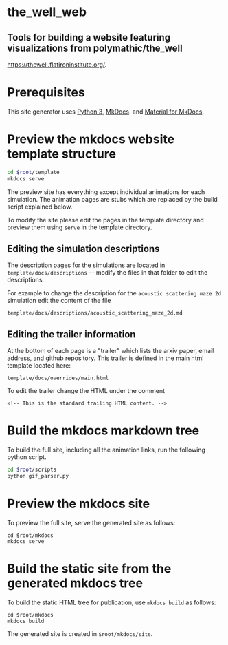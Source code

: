 # the_well_web
Tools for building a website featuring visualizations from polymathic/the_well
-- 
<a href="https://thewell.flatironinstitute.org/">https://thewell.flatironinstitute.org/</a>.

# Prerequisites

This site generator uses 
<a href="https://www.python.org/downloads/">Python 3</a>, 
<a href="https://www.mkdocs.org/">MkDocs</a>. and
<a href="https://github.com/squidfunk/mkdocs-material">Material for MkDocs</a>.


# Preview the mkdocs website template structure

```bash
cd $root/template
mkdocs serve
```

The preview site has everything except individual animations for each simulation.
The animation pages are stubs which are replaced by the build script explained below.

To modify the site please edit the pages in the template directory and preview them
using `serve` in the template directory.

## Editing the simulation descriptions

The description pages for the simulations are located in `template/docs/descriptions` -- modify
the files in that folder to edit the descriptions.  

For example to change the description for the `acoustic scattering maze 2d` simulation edit the content
of the file

`template/docs/descriptions/acoustic_scattering_maze_2d.md`

## Editing the trailer information

At the bottom of each page is a "trailer" which lists the arxiv paper, email address, and github repository.
This trailer is defined in the main html template located here:

`template/docs/overrides/main.html`

To edit the trailer change the HTML under the comment

`<!-- This is the standard trailing HTML content. -->`

# Build the mkdocs markdown tree

To build the full site, including all the animation links, run the following python script.

```bash
cd $root/scripts
python gif_parser.py
```

# Preview the mkdocs site

To preview the full site, serve the generated site as follows:

```
cd $root/mkdocs
mkdocs serve
```

# Build the static site from the generated mkdocs tree

To build the static HTML tree for publication, use `mkdocs build` as follows:

```
cd $root/mkdocs
mkdocs build
```

The generated site is created in `$root/mkdocs/site`.

